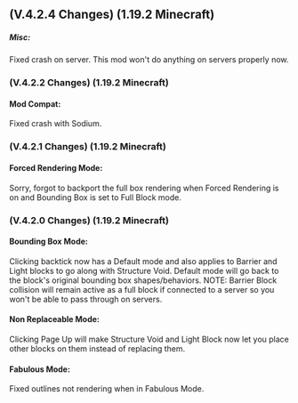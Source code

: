 ## **(V.4.2.4 Changes) (1.19.2 Minecraft)**

##### Misc:
Fixed crash on server. This mod won't do anything on servers properly now.


### **(V.4.2.2 Changes) (1.19.2 Minecraft)**

#### Mod Compat:
Fixed crash with Sodium.


### **(V.4.2.1 Changes) (1.19.2 Minecraft)**

#### Forced Rendering Mode:
Sorry, forgot to backport the full box rendering when Forced Rendering is on and Bounding Box is set to Full Block mode.


### **(V.4.2.0 Changes) (1.19.2 Minecraft)**

#### Bounding Box Mode:
Clicking backtick now has a Default mode and also applies to Barrier and Light blocks to go along with Structure Void.
 Default mode will go back to the block's original bounding box shapes/behaviors. 
 NOTE: Barrier Block collision will remain active as a full block if connected to a server so you won't be able to pass through on servers. 

#### Non Replaceable Mode:
Clicking Page Up will make Structure Void and Light Block now let you place other blocks on them instead of replacing them.

#### Fabulous Mode:
Fixed outlines not rendering when in Fabulous Mode.
